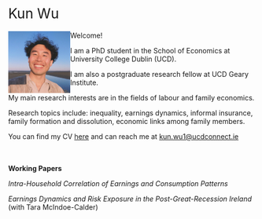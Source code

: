 <h1 style="font-weight: normal"> 
  Kun Wu 
</h1>
 
<img align="left" width=25% height=25% src="pics/linkedin.jpeg" alt="image" />

<!-- below is if to put pic in the middle (probably need to trim it first) -->
<!-- p as for the content -->
<!-- <p align="center">
  <img width=25% height=25% src="hi/linkedin.jpeg"> 
</p> -->

Welcome! 

I am a PhD student in the School of Economics at University College Dublin (UCD).

I am also a postgraduate research fellow at UCD Geary Institute. 

My main research interests are in the fields of labour and family economics.

Research topics include: inequality, earnings dynamics, informal insurance, family formation and dissolution, economic links among family members.

You can find my CV [here](https://sites.google.com/view/wukun/cv?authuser=0) and can reach me at kun.wu1@ucdconnect.ie

\
\
**Working Papers**

_Intra-Household Correlation of Earnings and Consumption Patterns_

_Earnings Dynamics and Risk Exposure in the Post-Great-Recession Ireland_ (with Tara McIndoe-Calder)
